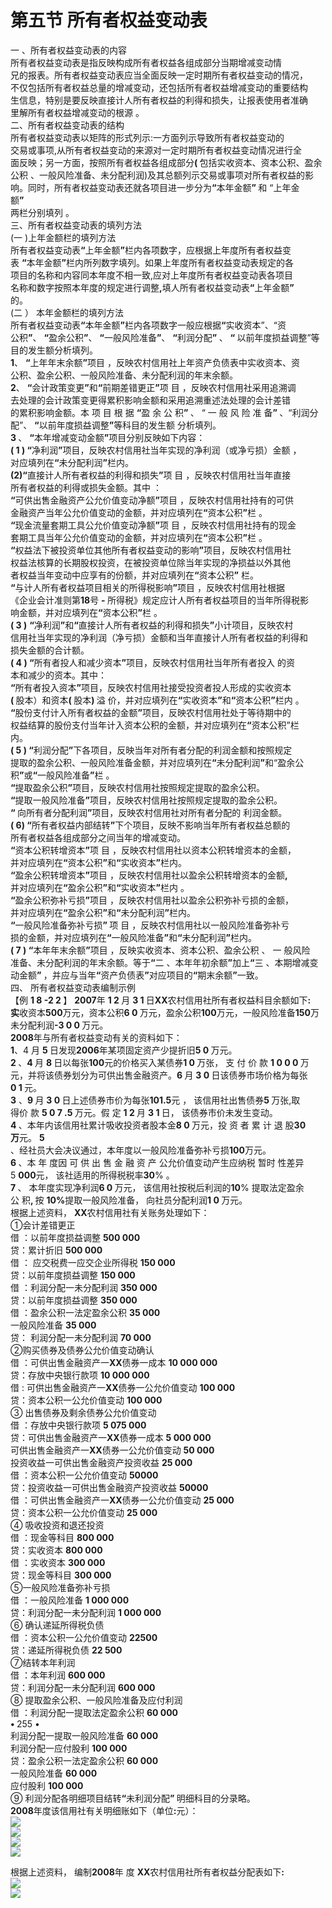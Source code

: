 # 第五节 所有者权益变动表

一 、所有者权益变动表的内容<br />
      所有者权益变动表是指反映构成所有者权益各组成部分当期增减变动情<br />
      兄的报表。所有者权益变动表应当全面反映一定时期所有者权益变动的情况，<br />
      不仅包括所有者权益总量的增减变动，还包括所有者权益增减变动的重要结构<br />
      生信息，特别是要反映直接计人所有者权益的利得和损失，让报表使用者准确<br />
    里解所有者权益增减变动的根源  。<br />
    二、所有者权益变动表的结构<br />
    所有者权益变动表以矩阵的形式列示:一方面列示导致所有者权益变动的<br />
    交易或事项,从所有者权益变动的来源对一定时期所有者权益变动情况进行全<br />
    面反映；另一方面，按照所有者权益各组成部分<strong>( </strong>包括实收资本、资本公积、盈余<br />
    公积 、一般风险准备、未分配利润)及其总额列示交易或事项对所有者权益的影<br />
    响。同时，所有者权益变动表还就各项目进一步分为<strong>&ldquo;</strong>本年金额<strong>&rdquo; </strong>和 &ldquo;上年金<br />
    额<strong>&rdquo;</strong><br />
    两栏分别填列  。<br />
    三、所有者权益变动表的填列方法<br />
    (一 )上年金额栏的填列方法<br />
    所有者权益变动表<strong>&ldquo;</strong>上年金额<strong>&rdquo;</strong>栏内各项数字，应根据上年度所有者权益变<br />
    表 <strong>&ldquo;</strong>本年金额<strong>&rdquo;</strong>栏内所列数字填列。如果上年度所有者权益变动表规定的各<br />
    项目的名称和内容同本年度不相一致,应对上年度所有者权益变动表各项目<br />
    名称和数字按照本年度的规定进行调整<strong>,</strong>填人所有者权益变动表<strong>&ldquo;</strong>上年金额<strong>&rdquo;</strong><br />
    的。<br />
    (二 ）  本年金额栏的填列方法<br />
    所有者权益变动表<strong>&ldquo;</strong>本年金额<strong>&rdquo;</strong>栏内各项数字一般应根据<strong>&ldquo;</strong>实收资本&rdquo;、&ldquo;资<br />
    公积<strong>&rdquo;</strong>、 <strong>&ldquo;</strong>盈余公积<strong>&rdquo;</strong>、 <strong>&ldquo;</strong>一般风险准备<strong>&rdquo;</strong>、 <strong>&ldquo;</strong>利润分配<strong>&rdquo; </strong>、 <strong>&ldquo; </strong>以前年度损益调整&rdquo;等<br />
    目的发生额分析填列。<br />
    <strong>1</strong>、 <strong>&ldquo;</strong>上年年末余额<strong>&rdquo;</strong>项目 ，反映农村信用社上年资产负债表中实收资本、资<br />
    公积、盈余公积、一般风险准备、未分配利润的年末余额。<br />
    <strong>2</strong>、 <strong>&ldquo;</strong>会计政策变更<strong>&rdquo;</strong>和<strong>&ldquo;</strong>前期差错更正<strong>&rdquo;</strong>项 目 ，反映农村信用社采用追溯调<br />
    去处理的会计政策变更得累积影响金额和采用追溯重述法处理的会计差错<br />
    的累积影响金额。本 项 目 根 据 <strong>&ldquo;</strong>盈 余 公 积<strong>&rdquo; </strong>、 &ldquo; 一 般 风 险 准 备<strong>&rdquo; </strong>、&ldquo;利润分<br />
    配&rdquo;、 <strong>&ldquo;</strong>以前年度损益调整<strong>&rdquo;</strong>等科目的发生额  分析填列。<br />
    <strong>3 </strong>、 <strong>&ldquo;</strong>本年增减变动金额<strong>&rdquo;</strong>项目分别反映如下内容：<br />
    <strong>( 1 ) &ldquo;</strong>净利润<strong>&rdquo;</strong>项目，反映农村信用社当年实现的净利润（或净亏损）金额 ，<br />
    对应填列在<strong>&ldquo;</strong>未分配利润<strong>&rdquo;</strong>栏内。<br />
    <strong>(2)&ldquo;</strong>直接计人所有者权益的利得和损失<strong>&rdquo;</strong>项 目 ，反映农村信用社当年直接<br />
    所有者权益的利得或损失金额。其中  ：<br />
    <strong>&ldquo;</strong>可供出售金融资产公允价值变动净额<strong>&rdquo;</strong>项目 ，反映农村信用社持有的可供<br />
    金融资产当年公允价值变动的金额，并对应填列在<strong>&ldquo;</strong>资本公积<strong>&rdquo;</strong>栏 。<br />
    <strong>&ldquo;</strong>现金流量套期工具公允价值变动净额<strong>&rdquo;</strong>项 目 ，反映农村信用社持有的现金<br />
    套期工具当年公允价值变动的金额，并对应填列在<strong>&ldquo;</strong>资本公积<strong>&rdquo;</strong>栏 。<br />
    <strong>&ldquo;</strong>权益法下被投资单位其他所有者权益变动的影响<strong>&rdquo;</strong>项目，反映农村信用社<br />
    权益法核算的长期股权投资，在被投资单位除当年实现的净损益以外其他<br />
    者权益当年变动中应享有的份额，并对应填列在<strong>&ldquo;</strong>资本公积<strong>&rdquo;</strong> 栏。<br />
    <strong>&ldquo;</strong>与计人所有者权益项目相关的所得税影响<strong>&rdquo;</strong>项目 ，反映农村信用社根据<br />
    《企业会计准则第<strong>18</strong>号 <strong>- </strong>所得税》规定应计人所有者权益项目的当年所得税影<br />
    响金额，并对应填列在<strong>&ldquo;</strong>资本公积<strong>&rdquo;</strong>栏 。<br />
    <strong>( </strong><strong>3 </strong><strong>)</strong> <strong>&ldquo;</strong>净利润<strong>&rdquo;</strong>和<strong>&ldquo;</strong>直接计人所有者权益的利得和损失<strong>&rdquo;</strong>小计项目，反映农村<br />
    信用社当年实现的净利润（净亏损）金额和当年直接计人所有者权益的利得和<br />
    损失金额的合计额。<br />
    <strong>( </strong><strong>4 </strong><strong>) &ldquo;</strong>所有者投人和减少资本<strong>&rdquo;</strong>项目，反映农村信用社当年所有者投入 的资<br />
    本和减少的资本。其中：<br />
    <strong>&ldquo;</strong>所有者投入资本<strong>&rdquo;</strong>项目，反映农村信用社接受投资者投人形成的实收资本<br />
    <strong>( </strong>股本）和资本<strong>( </strong>股本<strong>) </strong>溢 价，并对应填列在<strong>&ldquo;</strong>实收资本<strong>&rdquo;</strong>和<strong>&ldquo;</strong>资本公积<strong>&rdquo;</strong>栏内  。<br />
    <strong>&ldquo;</strong>股份支付计入所有者权益的金额<strong>&rdquo;</strong>项目，反映农村信用社处于等待期中的<br />
    权益结算的股份支付当年计入资本公积的金额，并对应填列在<strong>&ldquo;</strong>资本公积&rdquo;栏<br />
    内。<br />
    <strong>( </strong><strong>5 </strong><strong>) &ldquo;</strong>利润分配<strong>&rdquo;</strong>下各项目，反映当年对所有者分配的利润金额和按照规定<br />
    提取的盈余公积、一般风险准备金额，并对应填列在<strong>&ldquo;</strong>未分配利润<strong>&rdquo;</strong>和&ldquo;盈余公<br />
    积<strong>&rdquo;</strong>或<strong>&ldquo;</strong>一般风险准备<strong>&rdquo;</strong>栏 。<br />
    <strong>&ldquo;</strong>提取盈余公积<strong>&rdquo;</strong>项目，反映农村信用社按照规定提取的盈余公积。<br />
    <strong>&ldquo;</strong>提取一般风险准备<strong>&rdquo;</strong>项目，反映农村信用社按照规定提取的盈余公积。<br />
    <strong>&ldquo; </strong>向所有者分配利润<strong>&rdquo;</strong>项目，反映农村信用社对所有者分配的  利润金额。<br />
    <strong>( 6) &ldquo;</strong>所有者权益内部结转<strong>&rdquo;</strong>下个项目，反映不影响当年所有者权益总额的<br />
    所有者权益各组成部分之间当年的增减变动。<br />
    <strong>&ldquo;</strong>资本公积转增资本<strong>&rdquo;</strong>项 目 ，反映农村信用社以资本公积转增资本的金额，<br />
    并对应填列在<strong>&ldquo;</strong>资本公积<strong>&rdquo;</strong>和<strong>&ldquo;</strong>实收资本<strong>&rdquo;</strong>栏内。<br />
    <strong>&ldquo;</strong>盈余公积转增资本<strong>&rdquo;</strong>项目 ，反映农村信用社以盈余公积转增资本的金额<strong>,</strong><br />
    并对应填列在<strong>&ldquo;</strong>盈余公积<strong>&rdquo;</strong>和<strong>&ldquo;</strong>实收资本<strong>&rdquo;</strong>栏内  。<br />
    <strong>&ldquo;</strong>盈余公积弥补亏损<strong>&rdquo;</strong>项目 ，反映农村信用社以盈余公积弥补亏损的金额，<br />
    并对应填列在<strong>&ldquo;</strong>盈余公积<strong>&rdquo;</strong>和<strong>&ldquo;</strong>未分配利润<strong>&rdquo;</strong>栏内。<br />
    <strong>&ldquo;</strong>一般风险准备弥补亏损<strong>&rdquo; </strong>项 目 ，反映农村信用社以一般风险准备弥补亏<br />
    损的金额，并对应填列在<strong>&ldquo;</strong>一般风险准备<strong>&rdquo;</strong>和<strong>&ldquo;</strong>未分配利润<strong>&rdquo;</strong>栏内。<br />
    <strong>( </strong><strong>7 </strong><strong>) </strong> <strong>&ldquo;</strong>本年年末余额<strong>&rdquo;</strong>项目 ，反映实收资本、资本公积、盈余公积 、 一 般风险<br />
    准备、未分配利润的年末余额。等于<strong>&ldquo;</strong>二 、本年年初余额<strong>&rdquo;</strong>加上<strong>&ldquo;</strong>三 、本期增减变<br />
    动金额<strong>&rdquo; </strong>，并应与当年<strong>&ldquo;</strong>资产负债表<strong>&rdquo;</strong>对应项目的<strong>&ldquo;</strong>期末余额<strong>&rdquo;</strong>一致。<br />
    四、  所有者权益变动表编制示例<br />
    【例 <strong>1 8 -2 2 </strong>】 <strong>2007</strong>年 <strong>1 2 </strong>月 <strong>3 1 </strong>日<strong>XX</strong>农村信用社所有者权益科目余额如下<strong>:</strong><br />
    <strong>实</strong>收资本<strong>500</strong>万元，资本公积<strong>6 0 </strong>万元，盈余公积<strong>100</strong>万元，一般风险准备<strong>150</strong>万<br />
    未分配利润<strong>-3 0 0 </strong>万元。<br />
    <strong>2008</strong>年与所有者权益变动有关的资料如下：<br />
    <strong>1</strong>、4 月 <strong>5 </strong>日发现<strong>2006</strong>年某项固定资产少提折旧<strong>5 0 </strong>万元。<br />
    <strong>2 </strong>、<strong>4 </strong>月 <strong>8 </strong>日以每张<strong>100</strong>元的价格买入某债券<strong>1 0 </strong>万张， 支 付 价 款 <strong>1 0 0 0 </strong>万<br />
    元，并将该债券划分为可供出售金融资产。<strong>6 </strong>月 <strong>3 0 </strong>日该债券市场价格为每张<br />
    <strong>0 1 </strong>元。<br />
    <strong>3</strong> 、<strong>9 </strong>月 <strong>3 0 </strong>日上述债券市价为每张<strong>101.5</strong>元 ， 该信用社出售债券<strong>5 </strong>万张,取<br />
    得价 款 <strong>5 0 7 .5 </strong>万元。假 定 <strong>1 2 </strong>月 <strong>3 1 </strong>日， 该债券市价未发生变动。<br />
    <strong>4 </strong>、本年内该信用社累计吸收投资者股本金<strong>8 0 </strong>万元，投 资 者 累 计 退 股<strong>30</strong><br />
    <strong>万</strong>元。 <strong>5</strong><br />
    、经社员大会决议通过，本年度以一般风险准备弥补亏损<strong>100</strong>万元。<br />
    <strong>6 </strong>、本 年 度因 可 供 出 售 金 融 资 产 公允价值变动产生应纳税 暂时 性差异<br />
    5 <strong>000</strong>元， 该社适用的所得税税率<strong>30</strong>% 。<br />
    <strong>7 </strong>、  本年度实现净利润<strong>6 0 </strong>万元， 该信用社按税后利润的<strong>10</strong>% 提取法定盈余<br />
    公 积<strong>, </strong>按 <strong>10%</strong>提取一般风险准备， 向社员分配利润<strong>1 0 </strong>万元。<br />
    根据上述资料， <strong>XX</strong>农村信用社有关账务处理如下：<br />
    ①会计差错更正<br />
    借 ：以前年度损益调整 <strong>500 000</strong><br />
    贷：累计折旧 <strong>500 000</strong><br />
    借 ：  应交税费一应交企业所得税 <strong>150 000</strong><br />
    贷：以前年度损益调整 <strong>150 000</strong><br />
    借 ：利润分配一未分配利润 <strong>350 000</strong><br />
    贷：以前年度损益调整 <strong>350 000</strong><br />
    借 ：盈余公积一法定盈余公积 <strong>35 000</strong><br />
    一般风险准备 <strong>35 000</strong><br />
    贷：  利润分配一未分配利润 <strong>70 000</strong><br />
    ②购买债券及债券公允价值变动确认<br />
    借 ：可供出售金融资产一<strong>XX</strong>债券一成本 <strong>10 000 000</strong><br />
    贷：存放中央银行款项 <strong>10 000 000</strong><br />
    借 : 可供出售金融资产一<strong>XX</strong>债券一公允价值变动 <strong>100 000</strong><br />
    贷：资本公积一公允价值变动 <strong>100 000</strong><br />
    ③  出售债券及剩余债券公允价值变动<br />
    借 ：存放中央银行款项 <strong>5 075 000</strong><br />
    贷：可供出售金融资产一<strong>XX</strong>债券一成本 <strong>5 000 000</strong><br />
    可供出售金融资产一<strong>XX</strong>债券一公允价值变动 <strong>50 000</strong><br />
    投资收益一可供出售金融资产投资收益 <strong>25 000</strong><br />
    借 ：资本公积一公允价值变动 <strong>50000</strong><br />
    贷：投资收益一可供出售金融资产投资收益 <strong>50000</strong><br />
    借 ：可供出售金融资产一<strong>XX</strong>债券一公允价值变动 <strong>25 000</strong><br />
    贷：资本公积一公允价值变动 <strong>25 000</strong><br />
    ④  吸收投资和退还投资<br />
    借 ：现金等科目 <strong>800 000</strong><br />
    贷：实收资本 <strong>800 000</strong><br />
    借 ：实收资本 <strong>300 000</strong><br />
    贷：现金等科目 <strong>300 000</strong><br />
    ⑤一般风险准备弥补亏损<br />
    借 ：一般风险准备 <strong>1 000 000</strong><br />
    贷：利润分配一未分配利润 <strong>1 000 000</strong><br />
    ⑥  确认递延所得税负债<br />
    借 ：资本公积一公允价值变动 <strong>22500</strong><br />
    贷：递延所得税负债 <strong>22 500</strong><br />
    ⑦结转本年利润<br />
    借 ：本年利润 <strong>600 000</strong><br />
    贷：利润分配一未分配利润 <strong>600 000</strong><br />
    ⑧  提取盈余公积、一般风险准备及应付利润<br />
    借 ：利润分配一提取法定盈余公积 <strong>60 000</strong><br />
    <strong>• </strong>255 •<br />
    利润分配一提取一般风险准备 <strong>60 000</strong><br />
    利润分配一应付股利 <strong>100 000</strong><br />
    贷：盈余公积一法定盈余公积 <strong>60 000</strong><br />
    一般风险准备 <strong>60 000</strong><br />
    应付股利 <strong>100 000</strong><br />
    ⑨  利润分配各明细项目结转<strong>&ldquo;</strong>未利润分配<strong>&rdquo; </strong>明细科目的分录略。<br />
    <strong>2008</strong>年度该信用社有关明细账如下（单位<strong>:</strong>元）：<br /><img src='http://i.teamkn.com/i/GpJvKzuZ.png' /><br />
    <img src='http://i.teamkn.com/i/ssIvcNhl.png' /><br /><img src='http://i.teamkn.com/i/HbU1pwn0.png' /><br />
    <img src='http://i.teamkn.com/i/iNFPL4jk.png' /></p>
    <p> 根据上述资料， 编制<strong>2008</strong>年 度 <strong>XX</strong>农村信用社所有者权益分配表如下<strong>:</strong><br />
    <img src='http://i.teamkn.com/i/h48PJKWr.png' /><br /><img src='http://i.teamkn.com/i/zYWjrtMs.png' />
    </p>